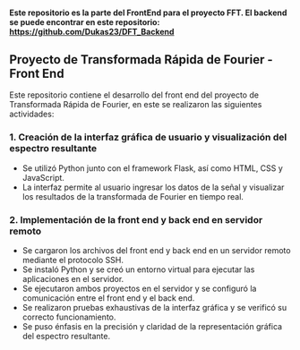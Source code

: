 #### Este repositorio es la parte del FrontEnd para el proyecto FFT. El backend se puede encontrar en este repositorio: https://github.com/Dukas23/DFT_Backend

## Proyecto de Transformada Rápida de Fourier - Front End
Este repositorio contiene  el desarrollo del front end del proyecto de Transformada Rápida de Fourier, en este se realizaron las siguientes actividades:

### 1. Creación de la interfaz gráfica de usuario y visualización del espectro resultante
* Se utilizó Python junto con el framework Flask, así como HTML, CSS y JavaScript.
* La interfaz permite al usuario ingresar los datos de la señal y visualizar los resultados de la transformada de Fourier en tiempo real.

### 2. Implementación de la front end y back end en servidor remoto
* Se cargaron los archivos del front end y back end en un servidor remoto mediante el protocolo SSH.
* Se instaló Python y se creó un entorno virtual para ejecutar las aplicaciones en el servidor.
* Se ejecutaron ambos proyectos en el servidor y se configuró la comunicación entre el front end y el back end.
* Se realizaron pruebas exhaustivas de la interfaz gráfica y se verificó su correcto funcionamiento.
* Se puso énfasis en la precisión y claridad de la representación gráfica del espectro resultante.
